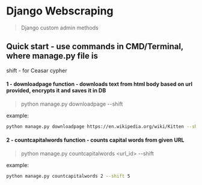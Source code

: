 # Django Webscraping
> Django custom admin methods

## Quick start - use commands in CMD/Terminal, where manage.py file is
shift - for Ceasar cypher

#### 1 - downloadpage function - downloads text from html body based on url provided, encrypts it and saves it in DB
>python manage.py downloadpage <url> --shift <shift> 
  
example:
```bash
python manage.py downloadpage https://en.wikipedia.org/wiki/Kitten --shift 5
```



#### 2 - countcapitalwords function - counts capital words from given URL
> python manage.py countcapitalwords <url_id> --shift <shift>
  
example:
```bash
python manage.py countcapitalwords 2 --shift 5
```
